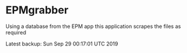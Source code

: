 # EPMgrabber
Using a database from the EPM app this application scrapes the files as required


Latest backup: Sun Sep 29 00:17:01 UTC 2019
